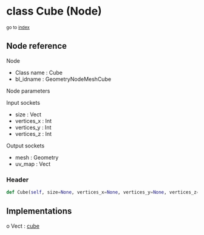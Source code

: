 # class Cube (Node)

<sub>go to [index](/docs/index.md)</sub>

## Node reference

Node
 - Class name : Cube
 - bl_idname : GeometryNodeMeshCube

Node parameters

Input sockets
 - size : Vect
 - vertices_x : Int
 - vertices_y : Int
 - vertices_z : Int

Output sockets
 - mesh : Geometry
 - uv_map : Vect

### Header

``` python
def Cube(self, size=None, vertices_x=None, vertices_y=None, vertices_z=None, node_label=None, node_color=None):
```

## Implementations

o Vect : [cube](/docs/classes/cube.md) 

